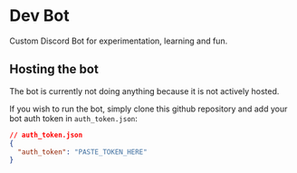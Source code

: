 # Dev Bot

Custom Discord Bot for experimentation, learning and fun.

## Hosting the bot
The bot is currently not doing anything because it is not actively hosted.

If you wish to run the bot, simply clone this github repository and add your bot auth token in `auth_token.json`:
``` json
// auth_token.json
{
  "auth_token": "PASTE_TOKEN_HERE"
}
```
